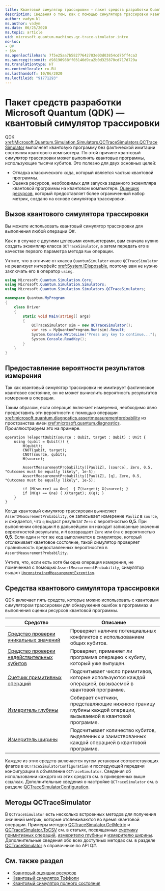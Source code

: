 ```yaml
---
title: Квантовый симулятор трассировки — пакет средств разработки Quantum
description: Сведения о том, как с помощью симулятора трассировки квантового компьютера от Майкрософт выполнять отладку классического кода и оценивать требования к ресурсам для программы Q#.
author: vadym-kl
ms.author: vadym
ms.date: 06/25/2020
ms.topic: article
uid: microsoft.quantum.machines.qc-trace-simulator.intro
no-loc:
- Q#
- $$v
ms.openlocfilehash: 7f5e25aa7b58277642783e03d03854cd75ff4ca3
ms.sourcegitcommit: d98190988ff03146d9ca2b0d325870cd717d729a
ms.translationtype: HT
ms.contentlocale: ru-RU
ms.lasthandoff: 10/06/2020
ms.locfileid: "91771293"
---
```

# <a name="microsoft-quantum-development-kit-qdk-quantum-trace-simulator"></a>Пакет средств разработки Microsoft Quantum (QDK) — квантовый симулятор трассировки

QDK <xref:Microsoft.Quantum.Simulation.Simulators.QCTraceSimulators.QCTraceSimulator> выполняет квантовую программу без фактической имитации состояния квантового компьютера. По этой причине квантовый симулятор трассировки может выполнять квантовые программы, использующие тысячи кубитов.  Это полезно для двух основных целей: 

* Отладка классического кода, который является частью квантовой программы. 
* Оценка ресурсов, необходимых для запуска заданного экземпляра квантовой программы на квантовом компьютере. [Оценщик ресурсов](xref:microsoft.quantum.machines.resources-estimator), который предоставляет более ограниченный набор метрик, создано на основе симулятора трассировки.

## <a name="invoking-the-quantum-trace-simulator"></a>Вызов квантового симулятора трассировки

Вы можете использовать квантовый симулятор трассировки для выполнения любой операции Q#.

Как и в случае с другими целевыми компьютерами, вам сначала нужно создать экземпляр класса `QCTraceSimulator`, а затем передать его в качестве первого параметра метода `Run` операции.

Учтите, что в отличие от класса `QuantumSimulator` класс `QCTraceSimulator` не реализует интерфейс <xref:System.IDisposable>, поэтому вам не нужно заключать его в оператор `using`.

```csharp
using Microsoft.Quantum.Simulation.Core;
using Microsoft.Quantum.Simulation.Simulators;
using Microsoft.Quantum.Simulation.Simulators.QCTraceSimulators;

namespace Quantum.MyProgram
{
    class Driver
    {
        static void Main(string[] args)
        {
            QCTraceSimulator sim = new QCTraceSimulator();
            var res = MyQuantumProgram.Run(sim).Result;
            System.Console.WriteLine("Press any key to continue...");
            System.Console.ReadKey();
        }
    }
}
```

## <a name="providing-the-probability-of-measurement-outcomes"></a>Предоставление вероятности результатов измерения

Так как квантовый симулятор трассировки не имитирует фактическое квантовое состояние, он не может вычислить вероятность результатов измерения в операции. 

Таким образом, если операция включает измерения, необходимо явно предоставить эти вероятности с помощью операции <xref:microsoft.quantum.diagnostics.assertmeasurementprobability> из пространства имен <xref:microsoft.quantum.diagnostics>. Проиллюстрируем это на примере.

```qsharp
operation TeleportQubit(source : Qubit, target : Qubit) : Unit {
    using (qubit = Qubit()) {
        H(qubit);
        CNOT(qubit, target);
        CNOT(source, qubit);
        H(source);

        AssertMeasurementProbability([PauliZ], [source], Zero, 0.5, "Outcomes must be equally likely", 1e-5);
        AssertMeasurementProbability([PauliZ], [q], Zero, 0.5, "Outcomes must be equally likely", 1e-5);

        if (M(source) == One)  { Z(target); X(source); }
        if (M(q) == One) { X(target); X(q); }
    }
}
```

Когда квантовый симулятор трассировки вычисляет `AssertMeasurementProbability`, он записывает измерение `PauliZ` в `source`, и ожидается, что `q` выдаст результат `Zero` с вероятностью **0,5**. При выполнении операции `M` в дальнейшем он находит записанные значения вероятностей результата, и `M` возвращает `Zero` или `One` с вероятностью **0,5**. Если один и тот же код выполняется в симуляторе, который отслеживает квантовое состояние, такой симулятор проверяет правильность предоставленных вероятностей в `AssertMeasurementProbability`.

Учтите, что, если есть хотя бы одна операция измерения, не помеченная с помощью `AssertMeasurementProbability`, симулятор выдаст [`UnconstrainedMeasurementException`](https://docs.microsoft.com/dotnet/api/microsoft.quantum.simulation.simulators.qctracesimulators.unconstrainedmeasurementexception).

## <a name="quantum-trace-simulator-tools"></a>Средства квантового симулятора трассировки

QDK включает пять средств, которые можно использовать с квантовым симулятором трассировки для обнаружения ошибок в программах и выполнения оценки ресурсов квантовой программы. 

|Средство | Описание |
|-----| -----|
|[Средство проверки уникальных значений](xref:microsoft.quantum.machines.qc-trace-simulator.distinct-inputs) |Проверяет наличие потенциальных конфликтов с использованием общих кубитов. |
|[Средство проверки недействительных кубитов](xref:microsoft.quantum.machines.qc-trace-simulator.invalidated-qubits)  |Проверяет, применяет ли программа операцию к кубиту, который уже выпущен. |
|[Счетчик примитивных операций](xref:microsoft.quantum.machines.qc-trace-simulator.primitive-counter)  | Подсчитывает число примитивов, которые используются каждой операцией, вызываемой в квантовой программе.  |
|[Измеритель глубины](xref:microsoft.quantum.machines.qc-trace-simulator.depth-counter)  |Собирает счетчики, представляющие нижнюю границу глубины каждой операции, вызываемой в квантовой программе.   |
|[Измеритель ширины](xref:microsoft.quantum.machines.qc-trace-simulator.width-counter)  |Подсчитывает количество кубитов, выделенных и заимствованных каждой операцией в квантовой программе. |

Каждое из этих средств включается путем установки соответствующих флагов в `QCTraceSimulatorConfiguration` и последующей передачи конфигурации в объявление `QCTraceSimulator`. Сведения об использовании каждого из этих средств см. в приведенных выше ссылках. Дополнительные сведения о настройке `QCTraceSimulator` см. в разделе [QCTraceSimulatorConfiguration](xref:Microsoft.Quantum.Simulation.Simulators.QCTraceSimulators.QCTraceSimulatorConfiguration).

## <a name="qctracesimulator-methods"></a>Методы QCTraceSimulator

В `QCTraceSimulator` есть несколько встроенных методов для получения значений метрик, которые отслеживаются во время квантовой операции. Примеры методов [QCTraceSimulator.GetMetric](https://docs.microsoft.com/dotnet/api/microsoft.quantum.simulation.simulators.qctracesimulators.qctracesimulator.getmetric) и [QCTraceSimulator.ToCSV](https://docs.microsoft.com/dotnet/api/microsoft.quantum.simulation.simulators.qctracesimulators.qctracesimulator.tocsv) см. в статьях, посвященных [счетчику примитивных операций](xref:microsoft.quantum.machines.qc-trace-simulator.primitive-counter), [измерителю глубины](xref:microsoft.quantum.machines.qc-trace-simulator.depth-counter) и [измерителю ширины](xref:microsoft.quantum.machines.qc-trace-simulator.width-counter). Дополнительные сведения обо всех доступных методах см. в разделе [QCTraceSimulator](xref:Microsoft.Quantum.Simulation.Simulators.QCTraceSimulators.QCTraceSimulator) в справочнике по API Q#.  

## <a name="see-also"></a>См. также раздел

- [Квантовый оценщик ресурсов](xref:microsoft.quantum.machines.resources-estimator)
- [Квантовый симулятор Тоффоли](xref:microsoft.quantum.machines.toffoli-simulator)
- [Квантовый симулятор полного состояния](xref:microsoft.quantum.machines.full-state-simulator) 